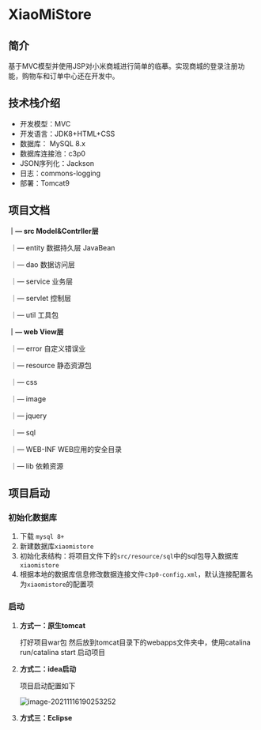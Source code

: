 # XiaoMiStore

## 简介
基于MVC模型并使用JSP对小米商城进行简单的临摹。实现商城的登录注册功能，购物车和订单中心还在开发中。

## 技术栈介绍
* 开发模型：MVC
* 开发语言：JDK8+HTML+CSS
* 数据库： MySQL 8.x
* 数据库连接池：c3p0
* JSON序列化：Jackson
* 日志：commons-logging
* 部署：Tomcat9

## 项目文档
**｜— src 						Model&Contrller层**

​    ｜— entity				数据持久层 JavaBean

​    ｜— dao				   数据访问层

​    ｜— service			 业务层

​    ｜— servlet			  控制层

​    ｜— util					 工具包

**｜— web						View层**

​    ｜— error				 自定义错误业

​    ｜— resource		  静态资源包

​	   	 ｜— css

​	   	 ｜— image

​	   	 ｜— jquery

​	   	 ｜— sql

​    ｜— WEB-INF	   WEB应用的安全目录

​    		｜— lib			依赖资源

## 项目启动

### 初始化数据库

1. 下载 `mysql 8+`
2. 新建数据库`xiaomistore`
3. 初始化表结构：将项目文件下的`src/resource/sql`中的sql包导入数据库`xiaomistore`
4. 根据本地的数据库信息修改数据连接文件`c3p0-config.xml`，默认连接配置名为`xiaomistore`的配置项

### 启动

1. **方式一：原生tomcat**

   打好项目war包 然后放到tomcat目录下的webapps文件夹中，使用catalina run/catalina start 启动项目

2. **方式二：idea启动**

   项目启动配置如下

   ![image-20211116190253252](https://cdn.jsdelivr.net/gh/1065464173/markdown-image-rep/20211116190253.png)

3. **方式三：Eclipse**

   

